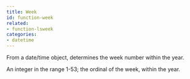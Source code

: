 ```yaml
---
title: Week
id: function-week
related:
- function-lsweek
categories:
- datetime
---
```


From a date/time object, determines the week number within the year.

An integer in the range 1-53; the ordinal of the week, within the year.
